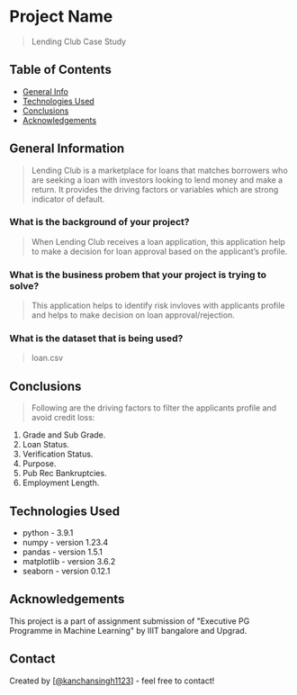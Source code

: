 # Project Name
> Lending Club Case Study


## Table of Contents
* [General Info](#general-information)
* [Technologies Used](#technologies-used)
* [Conclusions](#conclusions)
* [Acknowledgements](#acknowledgements)


## General Information
> Lending Club is a marketplace for loans that matches borrowers who are seeking a loan with investors looking to lend money and make a return. It provides the driving factors or variables which are strong indicator of default.

### What is the background of your project?
> When Lending Club receives a loan application, this application help to make a decision for loan approval based on the applicant’s profile.

### What is the business probem that your project is trying to solve?
> This application helps to identify risk invloves with applicants profile and helps to make decision on loan approval/rejection.

### What is the dataset that is being used?
> loan.csv

## Conclusions
> Following are the driving factors to filter the applicants profile and avoid credit loss:
  1. Grade and Sub Grade.
  2. Loan Status.
  3. Verification Status.
  4. Purpose.
  5. Pub Rec Bankruptcies.
  6. Employment Length.


## Technologies Used
- python - 3.9.1
- numpy - version 1.23.4
- pandas - version 1.5.1
- matplotlib - version 3.6.2
- seaborn - version 0.12.1

## Acknowledgements
This project is a part of assignment submission of "Executive PG Programme in Machine Learning" by IIIT bangalore and Upgrad.


## Contact
Created by [[@kanchansingh1123](https://github.com/kanchansingh1123)] - feel free to contact!

